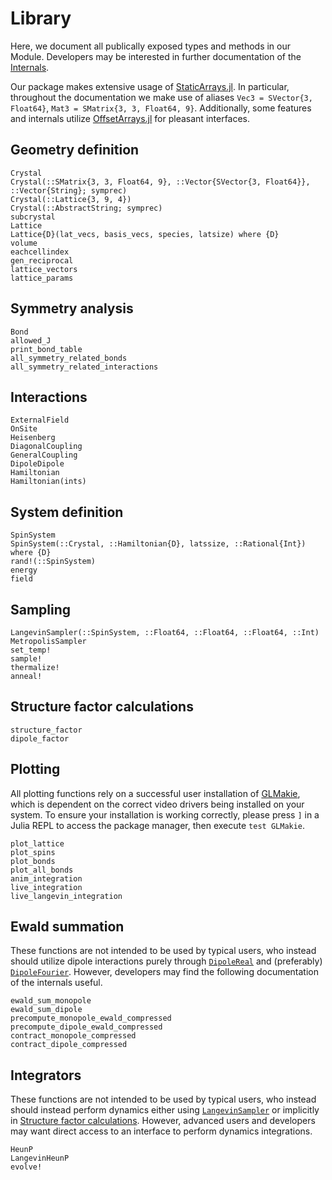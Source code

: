 # Library

Here, we document all publically exposed types and methods in our Module. Developers may be interested in further documentation of the [Internals](@ref).

Our package makes extensive usage of [StaticArrays.jl](https://github.com/JuliaArrays/StaticArrays.jl). In particular, throughout the documentation we make use of aliases `Vec3 = SVector{3, Float64}`, `Mat3 = SMatrix{3, 3, Float64, 9}`. Additionally, some features and internals utilize [OffsetArrays.jl](https://github.com/JuliaArrays/OffsetArrays.jl) for pleasant interfaces.

## Geometry definition

```@docs
Crystal
Crystal(::SMatrix{3, 3, Float64, 9}, ::Vector{SVector{3, Float64}}, ::Vector{String}; symprec)
Crystal(::Lattice{3, 9, 4})
Crystal(::AbstractString; symprec)
subcrystal
Lattice
Lattice{D}(lat_vecs, basis_vecs, species, latsize) where {D}
volume
eachcellindex
gen_reciprocal
lattice_vectors
lattice_params
```

## Symmetry analysis

```@docs
Bond
allowed_J
print_bond_table
all_symmetry_related_bonds
all_symmetry_related_interactions
```

## Interactions

```@docs
ExternalField
OnSite
Heisenberg
DiagonalCoupling
GeneralCoupling
DipoleDipole
Hamiltonian
Hamiltonian(ints)
```

## System definition

```@docs
SpinSystem
SpinSystem(::Crystal, ::Hamiltonian{D}, latssize, ::Rational{Int}) where {D}
rand!(::SpinSystem)
energy
field
```

## Sampling

```@docs
LangevinSampler(::SpinSystem, ::Float64, ::Float64, ::Float64, ::Int)
MetropolisSampler
set_temp!
sample!
thermalize!
anneal!
```

## Structure factor calculations

```@docs
structure_factor
dipole_factor
```

## Plotting

All plotting functions rely on a successful user installation of [GLMakie](https://github.com/JuliaPlots/Makie.jl/tree/master/GLMakie), which is dependent on the correct video drivers being installed on your system. To ensure your installation is working correctly, please press `]` in a Julia REPL to access the package manager, then execute `test GLMakie`.

```@docs
plot_lattice
plot_spins
plot_bonds
plot_all_bonds
anim_integration
live_integration
live_langevin_integration
```

## Ewald summation

These functions are not intended to be used by typical users, who instead should utilize dipole interactions purely through [`DipoleReal`](@ref) and (preferably) [`DipoleFourier`](@ref). However, developers may find the following documentation of the internals useful.

```@docs
ewald_sum_monopole
ewald_sum_dipole
precompute_monopole_ewald_compressed
precompute_dipole_ewald_compressed
contract_monopole_compressed
contract_dipole_compressed
```

## Integrators

These functions are not intended to be used by typical users, who instead
should instead perform dynamics either using [`LangevinSampler`](@ref) or implicitly in [Structure factor calculations](@ref). However, advanced users and developers may want direct access to an interface to perform dynamics
integrations.

```@docs
HeunP
LangevinHeunP
evolve!
```